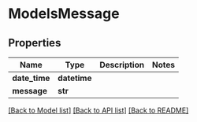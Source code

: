 # ModelsMessage

## Properties
Name | Type | Description | Notes
------------ | ------------- | ------------- | -------------
**date_time** | **datetime** |  | 
**message** | **str** |  | 

[[Back to Model list]](../README.md#documentation-for-models) [[Back to API list]](../README.md#documentation-for-api-endpoints) [[Back to README]](../README.md)

